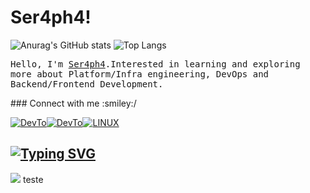 # Ser4ph4!
![Anurag's GitHub stats](https://github-readme-stats.vercel.app/api?username=Ser4ph4&show_icons=true&theme=dracula)
![Top Langs](https://github-readme-stats.vercel.app/api/top-langs/?username=Ser4ph4&theme=dracula)
<p>
  <!-- <img src="https://raw.githubusercontent.com/coderjojo/coderjojo/master/img/github.gif" width=100>
  <br><br> -->
  <samp>
    Hello, I'm <a href="https://github.com/Ser4ph4/Ser4ph4)">Ser4ph4</a>.Interested in learning and exploring more about Platform/Infra engineering, DevOps and Backend/Frontend Development. 
  </samp>
</p>
 ### Connect with me :smiley:/

<a href="https://dev.to/ser4ph4"><img alt="DevTo" src="https://img.shields.io/badge/dev.to-0A0A0A?style=for-the-badge&logo=devdotto&logoColor=white" /><a href="https://stackoverflow.com/users/15271282/rodrigosql"><img alt="DevTo" src="https://img.shields.io/badge/Stack_Overflow-FE7A16?style=for-the-badge&logo=stack-overflow&logoColor=white" /><img alt="LINUX" src="https://img.shields.io/badge/Linux-FCC624?style=for-the-badge&logo=linux&logoColor=black" /></a>
</a>

[![Typing SVG](https://readme-typing-svg.demolab.com?font=Fira+Code&size=19&letterSpacing=-1px&pause=1000&width=435&lines=%22Control+Can+Sometimes+Be+An+Illusion.%22)](https://git.io/typing-svg)
------------------------

![](https://komarev.com/ghpvc/?username=Ser4ph4-github-username&label=PROFILE+VIEWS)
teste